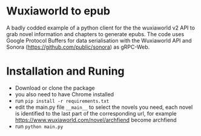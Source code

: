 # Wuxiaworld to epub
 A badly codded example of a python client for the the wuxiaworld v2 API to grab novel information and chapters to generate epubs.
The code uses Google Protocol Buffers for data serialisation with the Wuxiaworld API and Sonora (https://github.com/public/sonora) as gRPC-Web.

# Installation and Runing
 * Download or clone the package
 * you also need to have Chrome installed 
 * run `pip install -r requirements.txt`
 * edit the main.py file `__main__` to select the novels you need, each novel is identified to the last part of the corresponding url, for example https://www.wuxiaworld.com/novel/archfiend become archfiend
 * run `python main.py`
